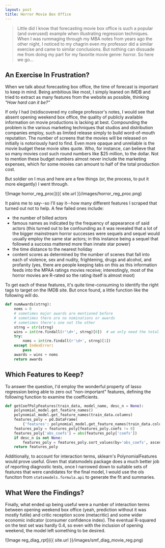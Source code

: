 ```yaml
---
layout: post
title: Horror Movie Box Office
---
```


> Little did I know that forecasting movie box office is such a popular (and overused) example when illustrating regression techniques. When I was rummaging through my MBA notes from years ago the other night, I noticed to my chagrin even my professor did a similar exercise and came to similar conclusions. But nothing can dissuade me from doing my part for my favorite movie genre: horror. So here we go...

## An Exercise In Frustration?

When we talk about forecasting box office, the time of forecast is important to keep in mind. Being ambitious like most, I simply leaned on IMDB and tried to extract as many features from the website as possible, thinking *"How hard can it be?"*

If only I had (re)discovered my college professor's notes, I would see that absent opening weekend box office, the quality of publicly available information on movie productions is lacking at best. Compounding the problem is the various marketing techniques that studios and distribution companies employ, such as limited release simply to build word-of-mouth reputation. The number of screens that the movies will be released on initially is notoriously hard to find. Even more opaque and unreliable is the movie budget these movie sites quote. Who, for instance, can believe that so many movies cost such round numbers like $25 million, to the dollar. Not to mention these budget numbers almost never include the marketing expenses, which for some movies can amount to half of the total production cost.

But soldier on I mus and here are a few things (or, the process, to put it more elegantly) I went through.

![Image horror_reg_proc]({{ site.url }}/images/horror_reg_proc.png)

It pains me to say--so I'll say it--how many different features I scraped that turned out not to help. A few failed ones include:
* the number of billed actors
* famous names as indicated by the frequency of appearance of said actors (this turned out to be confounding as it was revealed that a lot of the bigger mainstream horror successes were sequels and sequel would usually employ the same star actors; in this instance being a sequel that followed a success mattered more than innate star power)
* the time distance to the nearest holiday
* content scores as determined by the number of scenes that fall into each of violence, sex and nudity, frightening, drugs and alcohol, and profanity (yes, there are people keeping tabs on this as this information feeds into the MPAA ratings movies receive; interestingly, most of the horror movies are R-rated so the rating itself is almost moot)

To get each of these features, it's quite time-consuming to identify the right tags to target on the IMDB site. But once found, a little function like the following will do.

```python
def numAwards(strng):
    noms = 0
    # sometimes major awards are mentioned before
    # sometimes there are no nominations or awards
    # sometimes there's one not the other
    strng = str(strng)
    wins = int(re.findall(r'\d+', strng)[0])  # we only need the total so mislabeling noms as wins here is okay
    try:
        noms = int(re.findall(r'\d+', strng)[1])
    except IndexError:
        pass
    awards = wins + noms
    return awards
```
## Which Features to Keep?

To answer the question, I'd employ the wonderful property of lasso regression being able to zero out "non-important" features, defining the following function to examine the coefficients.
```python
def getCoefPolyFeatures(train_data, model_name, desc_n = None):
    polynomial_model.get_feature_names()
    polynomial_model.get_feature_names(train_data.columns)
    features_poly = pd.DataFrame(
        {'features': polynomial_model.get_feature_names(train_data.columns), 'coefs': model_name.coef_})
    features_poly = features_poly[features_poly.coefs != 0]
    features_poly['abs_coefs'] = abs(features_poly['coefs'])
    if desc_n is not None:
        features_poly = features_poly.sort_values(by='abs_coefs', ascending=False).head(desc_n)
    return features_poly
```
Additionally, to account for interaction terms, sklearn's PolynomialFeatures would prove useful. Given that statsmodels package does a much better job of reporting diagnostic tests, once I narrowed down to suitable sets of features that were candidates for the final model, I would use the ols funciton from <code>statsmodels.formula.api</code> to generate the fit and summaries.

## What Were the Findings?

Finally, what ended up being useful were a number of interaction terms between opening weekend box office (yeah, prediction without it was mostly futile) and critic reception score (metacritic) and some wider economic indicator (consumer confidence index). The eventual R-squared on the test set was hardly 0.4, so even with the inclusion of opening weekend, the model left something to be desired.

![Image reg_diag_rpt]({{ site.url }}/images/smf_diag_movie_reg.png)
